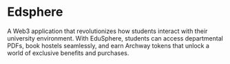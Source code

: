 # Edsphere
A Web3 application that revolutionizes how students interact with their university environment. With EduSphere, students can access departmental PDFs, book hostels seamlessly, and earn Archway tokens that unlock a world of exclusive benefits and purchases.

